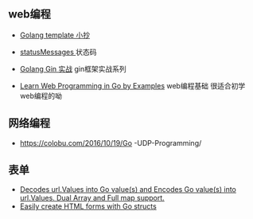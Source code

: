 ## web编程
- [Golang template 小抄 ](https://colobu.com/2019/11/05/Golang-Templates-Cheatsheet/) 
- [statusMessages ](https://github.com/gofiber/fiber/blob/master/status.go) 状态码

- [Golang Gin 实战](https://www.flysnow.org/2019/12/10/golang-gin-quick-start.html) gin框架实战系列
- [Learn Web Programming in Go by Examples](https://gowebexamples.com/) web编程基础 很适合初学web编程的呦

## 网络编程
- https://colobu.com/2016/10/19/Go -UDP-Programming/

## 表单
- [Decodes url.Values into Go value(s) and Encodes Go value(s) into url.Values. Dual Array and Full map support. ](https://github.com/go-playground/form)
- [Easily create HTML forms with Go structs](https://github.com/joncalhoun/form)
